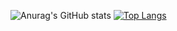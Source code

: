 ![Anurag's GitHub stats](https://github-readme-stats.vercel.app/api?username=git-tree&count_private=true&show_icons=true&theme=material-palenight)
[![Top Langs](https://github-readme-stats.vercel.app/api/top-langs/?username=git-tree)](https://github.com/anuraghazra/github-readme-stats&&layout=compact)

